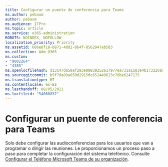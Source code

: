 ```yaml
---
title: Configurar un puente de conferencia para Teams
ms.author: pebaum
author: pebaum
ms.audience: ITPro
ms.topic: article
ms.service: o365-administration
ROBOTS: NOINDEX, NOFOLLOW
localization_priority: Priority
ms.assetid: 686e8f18-b871-4dd2-864f-8562947ab583
ms.collection: Adm_O365
ms.custom:
- "9002264"
- "4385"
ms.openlocfilehash: d13147da50af293e08839252617977ea731a1103e4b1732268aff645721d5f73
ms.sourcegitcommit: b5f7da89a650d2915dc652449623c78be6247175
ms.translationtype: HT
ms.contentlocale: es-ES
ms.lasthandoff: 08/05/2021
ms.locfileid: "54060837"
---
```

# <a name="set-up-a-conferencing-bridge-for-teams"></a>Configurar un puente de conferencia para Teams

Solo debe configurar las audioconferencias para los usuarios que van a programar o dirigir las reuniones. Le proporcionamos un proceso paso a paso para completar la configuración del sistema telefónico. Consulte [Configurar el Teléfono Microsoft Teams de su organización](https://docs.microsoft.com/MicrosoftTeams/phone-number-calling-plans/port-order-overview).
